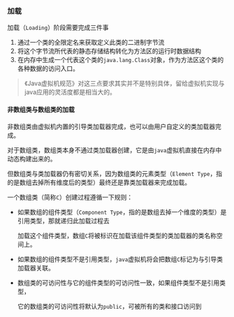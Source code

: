 ### 加载

加载（`Loading`）阶段需要完成三件事

1. 通过一个类的全限定名来获取定义此类的二进制字节流
2. 将这个字节流所代表的静态存储结构转化为方法区的运行时数据结构
3. 在内存中生成一个代表这个类的`java.lang.Class`对象，作为方法区这个类的各种数据的访问入口。

> 《Java虚拟机规范》对这三点要求其实并不是特别具体，留给虚拟机实现与java应用的灵活度都是相当大的。



#### 非数组类与数组类的加载

非数组类由虚拟机内置的引导类加载器完成，也可以由用户自定义的类加载器完成。

对于数组类，数组类本身不通过类加载器创建，它是由`java`虚拟机直接在内存中动态构建出来的。

但数组类与类加载器仍有密切关系，因为数组类的元素类型（`Element Type`，指的是数组去掉所有维度后的类型）最终还是靠类加载器来完成加载。

一个数组类（简称`C`）创建过程遵循一下规则：

* 如果数组的组件类型（`Component Type`，指的是数组去掉一个维度的类型）是引用类型，那就递归此加载过程去

  加载这个组件类型，数组`C`将被标识在加载该组件类型的类加载器的类名称空间上。

* 如果数组的组件类型不是引用类型，`java`虚拟机将会把数组`C`标记为与引导类加载器关联。

* 数组类的可访问性与它的组件类型的可访问性一致，如果组件类型不是引用类型，

  它的数组类的可访问性将默认为`public`，可被所有的类和接口访问到